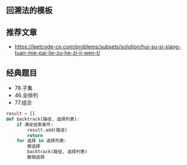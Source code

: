 ## 回溯法的模板

## 推荐文章

- https://leetcode-cn.com/problems/subsets/solution/hui-su-si-xiang-tuan-mie-pai-lie-zu-he-zi-ji-wen-t/

## 经典题目

- 78.子集
- 46.全排列
- 77.组合

```python
result = []
def backtrack(路径, 选择列表):
    if 满足结束条件:
        result.add(路径)
        return
    for 选择 in 选择列表:
        做选择
        backtrack(路径, 选择列表)
        撤销选择
```
